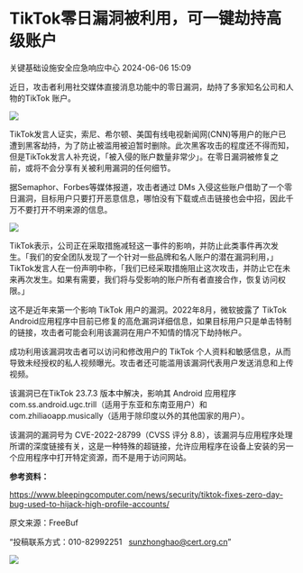 #  TikTok零日漏洞被利用，可一键劫持高级账户   
 关键基础设施安全应急响应中心   2024-06-06 15:09  
  
近日，攻击者利用社交媒体直接消息功能中的零日漏洞，劫持了多家知名公司和人物的TikTok 账户。  
  
![](https://mmbiz.qpic.cn/sz_mmbiz_jpg/iaz5iaQYxGogtIXQ29qTdP2kKB0xDWQuXxialBqjCcx9syPoOEoFHT1TTib1576cp7yv09apUj82u83S2eYQnicWAQg/640?wx_fmt=jpeg&from=appmsg "")  
  
TikTok发言人证实，索尼、希尔顿、美国有线电视新闻网(CNN)等用户的账户已遭到黑客劫持，为了防止被滥用被迫暂时删除。此次黑客攻击的程度还不得而知，但是TikTok发言人补充说，「被入侵的账户数量非常少」。在零日漏洞被修复之前，或将不会分享有关被利用漏洞的任何细节。  
  
据Semaphor、Forbes等媒体报道，攻击者通过 DMs 入侵这些账户借助了一个零日漏洞，目标用户只要打开恶意信息，哪怕没有下载或点击链接也会中招，因此千万不要打开不明来源的信息。  
  
![](https://mmbiz.qpic.cn/mmbiz_png/qq5rfBadR39KicI9M6nsKPW5gJZHpS50oThpWXwQcwXhIdQsOrUTGQnVGDpCoicjHG4y3OYOAclQibk3BZcpXR7Xg/640?wx_fmt=png&from=appmsg&tp=wxpic&wxfrom=5&wx_lazy=1&wx_co=1 "")  
  
TikTok表示，公司正在采取措施减轻这一事件的影响，并防止此类事件再次发生。「我们的安全团队发现了一个针对一些品牌和名人账户的潜在漏洞利用，」TikTok发言人在一份声明中称，「我们已经采取措施阻止这次攻击，并防止它在未来再次发生。如果有需要，我们将与受影响的账户所有者直接合作，恢复访问权限。」  
  
这不是近年来第一个影响 TikTok 用户的漏洞。2022年8月，微软披露了 TikTok Android应用程序中目前已修复的高危漏洞详细信息，如果目标用户只是单击特制的链接，攻击者可能会利用该漏洞在用户不知情的情况下劫持帐户。  
  
成功利用该漏洞攻击者可以访问和修改用户的 TikTok 个人资料和敏感信息，从而导致未经授权的私人视频曝光。攻击者还可能滥用该漏洞代表用户发送消息和上传视频。  
  
该漏洞已在TikTok 23.7.3 版本中解决，影响其 Android 应用程序 com.ss.android.ugc.trill（适用于东亚和东南亚用户）和 com.zhiliaoapp.musically（适用于除印度以外的其他国家的用户）。  
  
该漏洞的漏洞号为 CVE-2022-28799（CVSS 评分 8.8），该漏洞与应用程序处理所谓的深度链接有关，这是一种特殊的超链接，允许应用程序在设备上安装的另一个应用程序中打开特定资源，而不是用于访问网站。  
  
**参考资料：**  
  
https://www.bleepingcomputer.com/news/security/tiktok-fixes-zero-day-bug-used-to-hijack-high-profile-accounts/  
  
  
  
原文来源：FreeBuf  
  
“投稿联系方式：010-82992251   sunzhonghao@cert.org.cn”  
  
![](https://mmbiz.qpic.cn/sz_mmbiz_jpg/iaz5iaQYxGogvC8qicuLNlkT5ibJnwu1leQiabRVqFk4Sb3q1fqrDhicLBNAqVY4REuTetY1zBYuUdic0nVhZR4FHpAfg/640?wx_fmt=other&wxfrom=5&wx_lazy=1&wx_co=1&tp=webp "")  
  
